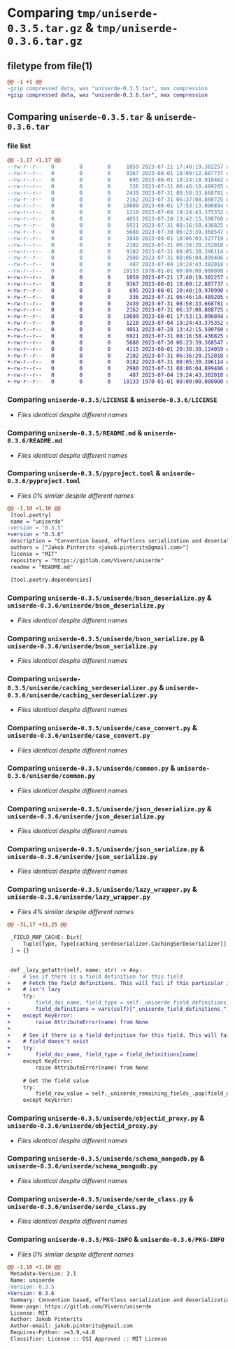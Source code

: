 # Comparing `tmp/uniserde-0.3.5.tar.gz` & `tmp/uniserde-0.3.6.tar.gz`

## filetype from file(1)

```diff
@@ -1 +1 @@
-gzip compressed data, was "uniserde-0.3.5.tar", max compression
+gzip compressed data, was "uniserde-0.3.6.tar", max compression
```

## Comparing `uniserde-0.3.5.tar` & `uniserde-0.3.6.tar`

### file list

```diff
@@ -1,17 +1,17 @@
--rw-r--r--   0        0        0     1059 2023-07-21 17:40:19.302257 uniserde-0.3.5/LICENSE
--rw-r--r--   0        0        0     9367 2023-08-01 18:09:12.887737 uniserde-0.3.5/README.md
--rw-r--r--   0        0        0      695 2023-08-01 18:24:18.918462 uniserde-0.3.5/pyproject.toml
--rw-r--r--   0        0        0      336 2023-07-31 06:46:10.489205 uniserde-0.3.5/uniserde/__init__.py
--rw-r--r--   0        0        0     2439 2023-07-31 08:58:33.668781 uniserde-0.3.5/uniserde/bson_deserialize.py
--rw-r--r--   0        0        0     2162 2023-07-31 06:37:08.888725 uniserde-0.3.5/uniserde/bson_serialize.py
--rw-r--r--   0        0        0    10609 2023-08-01 17:53:13.096894 uniserde-0.3.5/uniserde/caching_serdeserializer.py
--rw-r--r--   0        0        0     1210 2023-07-04 19:24:43.375352 uniserde-0.3.5/uniserde/case_convert.py
--rw-r--r--   0        0        0     4051 2023-07-28 13:42:15.590760 uniserde-0.3.5/uniserde/common.py
--rw-r--r--   0        0        0     6921 2023-07-31 08:16:58.436825 uniserde-0.3.5/uniserde/json_deserialize.py
--rw-r--r--   0        0        0     5688 2023-07-30 06:23:39.368547 uniserde-0.3.5/uniserde/json_serialize.py
--rw-r--r--   0        0        0     3840 2023-08-01 18:06:03.527719 uniserde-0.3.5/uniserde/lazy_wrapper.py
--rw-r--r--   0        0        0     2102 2023-07-31 06:36:20.252018 uniserde-0.3.5/uniserde/objectid_proxy.py
--rw-r--r--   0        0        0     9182 2023-07-31 08:05:30.396114 uniserde-0.3.5/uniserde/schema_mongodb.py
--rw-r--r--   0        0        0     2980 2023-07-31 08:06:04.899486 uniserde-0.3.5/uniserde/serde_class.py
--rw-r--r--   0        0        0      487 2023-07-04 19:24:43.382018 uniserde-0.3.5/uniserde/typedefs.py
--rw-r--r--   0        0        0    10133 1970-01-01 00:00:00.000000 uniserde-0.3.5/PKG-INFO
+-rw-r--r--   0        0        0     1059 2023-07-21 17:40:19.302257 uniserde-0.3.6/LICENSE
+-rw-r--r--   0        0        0     9367 2023-08-01 18:09:12.887737 uniserde-0.3.6/README.md
+-rw-r--r--   0        0        0      695 2023-08-01 20:40:19.970990 uniserde-0.3.6/pyproject.toml
+-rw-r--r--   0        0        0      336 2023-07-31 06:46:10.489205 uniserde-0.3.6/uniserde/__init__.py
+-rw-r--r--   0        0        0     2439 2023-07-31 08:58:33.668781 uniserde-0.3.6/uniserde/bson_deserialize.py
+-rw-r--r--   0        0        0     2162 2023-07-31 06:37:08.888725 uniserde-0.3.6/uniserde/bson_serialize.py
+-rw-r--r--   0        0        0    10609 2023-08-01 17:53:13.096894 uniserde-0.3.6/uniserde/caching_serdeserializer.py
+-rw-r--r--   0        0        0     1210 2023-07-04 19:24:43.375352 uniserde-0.3.6/uniserde/case_convert.py
+-rw-r--r--   0        0        0     4051 2023-07-28 13:42:15.590760 uniserde-0.3.6/uniserde/common.py
+-rw-r--r--   0        0        0     6921 2023-07-31 08:16:58.436825 uniserde-0.3.6/uniserde/json_deserialize.py
+-rw-r--r--   0        0        0     5688 2023-07-30 06:23:39.368547 uniserde-0.3.6/uniserde/json_serialize.py
+-rw-r--r--   0        0        0     4115 2023-08-01 20:38:30.124059 uniserde-0.3.6/uniserde/lazy_wrapper.py
+-rw-r--r--   0        0        0     2102 2023-07-31 06:36:20.252018 uniserde-0.3.6/uniserde/objectid_proxy.py
+-rw-r--r--   0        0        0     9182 2023-07-31 08:05:30.396114 uniserde-0.3.6/uniserde/schema_mongodb.py
+-rw-r--r--   0        0        0     2980 2023-07-31 08:06:04.899486 uniserde-0.3.6/uniserde/serde_class.py
+-rw-r--r--   0        0        0      487 2023-07-04 19:24:43.382018 uniserde-0.3.6/uniserde/typedefs.py
+-rw-r--r--   0        0        0    10133 1970-01-01 00:00:00.000000 uniserde-0.3.6/PKG-INFO
```

### Comparing `uniserde-0.3.5/LICENSE` & `uniserde-0.3.6/LICENSE`

 * *Files identical despite different names*

### Comparing `uniserde-0.3.5/README.md` & `uniserde-0.3.6/README.md`

 * *Files identical despite different names*

### Comparing `uniserde-0.3.5/pyproject.toml` & `uniserde-0.3.6/pyproject.toml`

 * *Files 0% similar despite different names*

```diff
@@ -1,10 +1,10 @@
 [tool.poetry]
 name = "uniserde"
-version = "0.3.5"
+version = "0.3.6"
 description = "Convention based, effortless serialization and deserialization"
 authors = ["Jakob Pinterits <jakob.pinterits@gmail.com>"]
 license = "MIT"
 repository = "https://gitlab.com/Vivern/uniserde"
 readme = "README.md"
 
 [tool.poetry.dependencies]
```

### Comparing `uniserde-0.3.5/uniserde/bson_deserialize.py` & `uniserde-0.3.6/uniserde/bson_deserialize.py`

 * *Files identical despite different names*

### Comparing `uniserde-0.3.5/uniserde/bson_serialize.py` & `uniserde-0.3.6/uniserde/bson_serialize.py`

 * *Files identical despite different names*

### Comparing `uniserde-0.3.5/uniserde/caching_serdeserializer.py` & `uniserde-0.3.6/uniserde/caching_serdeserializer.py`

 * *Files identical despite different names*

### Comparing `uniserde-0.3.5/uniserde/case_convert.py` & `uniserde-0.3.6/uniserde/case_convert.py`

 * *Files identical despite different names*

### Comparing `uniserde-0.3.5/uniserde/common.py` & `uniserde-0.3.6/uniserde/common.py`

 * *Files identical despite different names*

### Comparing `uniserde-0.3.5/uniserde/json_deserialize.py` & `uniserde-0.3.6/uniserde/json_deserialize.py`

 * *Files identical despite different names*

### Comparing `uniserde-0.3.5/uniserde/json_serialize.py` & `uniserde-0.3.6/uniserde/json_serialize.py`

 * *Files identical despite different names*

### Comparing `uniserde-0.3.5/uniserde/lazy_wrapper.py` & `uniserde-0.3.6/uniserde/lazy_wrapper.py`

 * *Files 4% similar despite different names*

```diff
@@ -31,17 +31,25 @@
 
 _FIELD_MAP_CACHE: Dict[
     Tuple[Type, Type[caching_serdeserializer.CachingSerDeserializer]], Type
 ] = {}
 
 
 def _lazy_getattr(self, name: str) -> Any:
-    # See if there is a field definition for this field
+    # Fetch the field definitions. This will fail if this particular instance
+    # isn't lazy
     try:
-        field_doc_name, field_type = self._uniserde_field_definitions_[name]
+        field_definitions = vars(self)["_uniserde_field_definitions_"]
+    except KeyError:
+        raise AttributeError(name) from None
+
+    # See if there is a field definition for this field. This will fail if the
+    # field doesn't exist
+    try:
+        field_doc_name, field_type = field_definitions[name]
     except KeyError:
         raise AttributeError(name) from None
 
     # Get the field value
     try:
         field_raw_value = self._uniserde_remaining_fields_.pop(field_doc_name)
     except KeyError:
```

### Comparing `uniserde-0.3.5/uniserde/objectid_proxy.py` & `uniserde-0.3.6/uniserde/objectid_proxy.py`

 * *Files identical despite different names*

### Comparing `uniserde-0.3.5/uniserde/schema_mongodb.py` & `uniserde-0.3.6/uniserde/schema_mongodb.py`

 * *Files identical despite different names*

### Comparing `uniserde-0.3.5/uniserde/serde_class.py` & `uniserde-0.3.6/uniserde/serde_class.py`

 * *Files identical despite different names*

### Comparing `uniserde-0.3.5/PKG-INFO` & `uniserde-0.3.6/PKG-INFO`

 * *Files 0% similar despite different names*

```diff
@@ -1,10 +1,10 @@
 Metadata-Version: 2.1
 Name: uniserde
-Version: 0.3.5
+Version: 0.3.6
 Summary: Convention based, effortless serialization and deserialization
 Home-page: https://gitlab.com/Vivern/uniserde
 License: MIT
 Author: Jakob Pinterits
 Author-email: jakob.pinterits@gmail.com
 Requires-Python: >=3.9,<4.0
 Classifier: License :: OSI Approved :: MIT License
```

